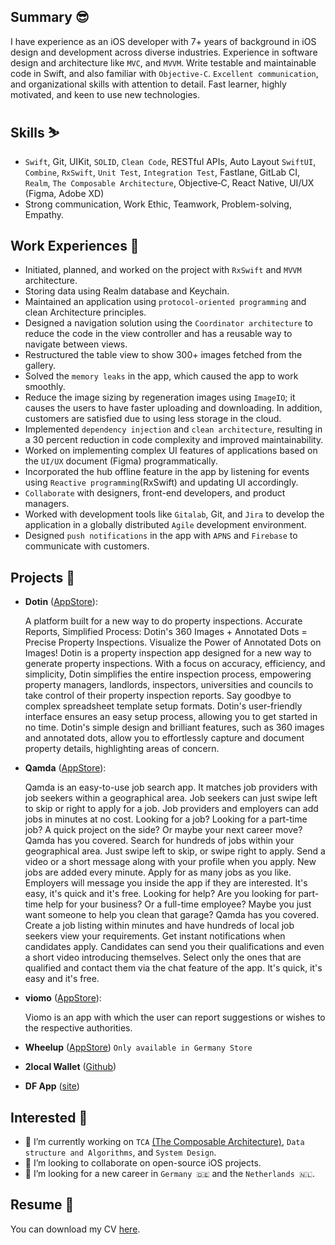 ## Summary 😎
I have experience as an iOS developer with 7+ years of background in iOS design and development across diverse industries. Experience in software design and architecture like `MVC`, and `MVVM`. Write testable and maintainable code in Swift, and also familiar with `Objective‐C`. `Excellent communication`, and organizational skills with attention to detail. Fast learner, highly motivated, and keen to use new technologies.

## Skills ⛷️
- `Swift`, Git, UIKit, `SOLID`, `Clean Code`, RESTful APIs, Auto Layout
`SwiftUI`, `Combine`, `RxSwift`, `Unit Test`, `Integration Test`, Fastlane, GitLab CI, `Realm`, `The Composable Architecture`, Objective‐C, React Native, UI/UX (Figma, Adobe XD)
- Strong communication, Work Ethic, Teamwork, Problem-solving, Empathy.

## Work Experiences 🔬
- Initiated, planned, and worked on the project with `RxSwift` and `MVVM` architecture.
- Storing data using Realm database and Keychain.
- Maintained an application using `protocol‐oriented programming` and clean Architecture principles.
- Designed a navigation solution using the `Coordinator architecture` to reduce the code in the view controller and has a reusable way to navigate between views.
- Restructured the table view to show 300+ images fetched from the gallery.
- Solved the `memory leaks` in the app, which caused the app to work smoothly.
- Reduce the image sizing by regeneration images using `ImageIO`; it causes the users to have faster uploading and downloading. In addition, customers are satisfied due to using less storage in the cloud.
- Implemented `dependency injection` and `clean architecture`, resulting in a 30 percent reduction in code complexity and improved maintainability.
- Worked on implementing complex UI features of applications based on the `UI/UX` document (Figma) programmatically.
- Incorporated the hub offline feature in the app by listening for events using `Reactive programming`(RxSwift) and updating UI accordingly.
- `Collaborate` with designers, front-end developers, and product managers.
- Worked with development tools like `Gitalab`, Git, and `Jira` to develop the application in a globally distributed `Agile` development environment.
- Designed `push notifications` in the app with `APNS` and `Firebase` to communicate with customers.

## Projects 📱

- **Dotin** ([AppStore](https://apps.apple.com/gb/app/dotin/id1621066840)):

  A platform built for a new way to do property inspections. Accurate Reports, Simplified Process: Dotin's 360 Images + Annotated Dots = Precise Property Inspections. Visualize the Power of Annotated Dots on Images!
Dotin is a property inspection app designed for a new way to generate property inspections. With a focus on accuracy, efficiency, and simplicity, Dotin simplifies the entire inspection process, empowering property managers, landlords, inspectors, universities and councils to take control of their property inspection reports.
Say goodbye to complex spreadsheet template setup formats. Dotin's user-friendly interface ensures an easy setup process, allowing you to get started in no time.
Dotin's simple design and brilliant features, such as 360 images and annotated dots, allow you to effortlessly capture and document property details, highlighting areas of concern.

- **Qamda** ([AppStore](https://apps.apple.com/de/app/qamda/id1534250181)):

  Qamda is an easy-to-use job search app. It matches job providers with job seekers within a geographical area. Job seekers can just swipe left to skip or right to apply for a job. Job providers and employers can add jobs in minutes at no cost.
Looking for a job?
Looking for a part-time job? A quick project on the side? Or maybe your next career move? Qamda has you covered. Search for hundreds of jobs within your geographical area. Just swipe left to skip, or swipe right to apply. Send a video or a short message along with your profile when you apply. New jobs are added every minute. Apply for as many jobs as you like. Employers will message you inside the app if they are interested. It's easy, it's quick and it's free.
Looking for help?
Are you looking for part-time help for your business? Or a full-time employee? Maybe you just want someone to help you clean that garage? Qamda has you covered. Create a job listing within minutes and have hundreds of local job seekers view your requirements. Get instant notifications when candidates apply. Candidates can send you their qualifications and even a short video introducing themselves. Select only the ones that are qualified and contact them via the chat feature of the app. It's quick, it's easy and it's free.

- **viomo** ([AppStore](https://apps.apple.com/us/app/viomo/id1549505106)):

  Viomo is an app with which the user can report suggestions or wishes to the respective authorities.
  
- **Wheelup** ([AppStore](https://apps.apple.com/de/app/wheelup-updated/id1582803353)) `Only available in Germany Store`
- **2local Wallet** ([Github](https://github.com/2local/iOSWallet))
- **DF App** ([site](http://distractfree.com))


## Interested 🧐
- 🔭 I’m currently working on `TCA` [(The Composable Architecture)](https://github.com/pointfreeco/swift-composable-architecture), `Data structure and Algorithms`, and `System Design`.
- 👯 I’m looking to collaborate on open-source iOS projects.
- 🤔 I’m looking for a new career in `Germany 🇩🇪` and the `Netherlands 🇳🇱`.

## Resume 📝
You can download my CV [here](https://github.com/IbrahimHosseini/IbrahimHosseini/files/14404758/Ibrahim_Hosseini_iOS_Developer.pdf).

<!--
- 💬 Ask me about ...
- ⚡ Fun fact: ...
-->
